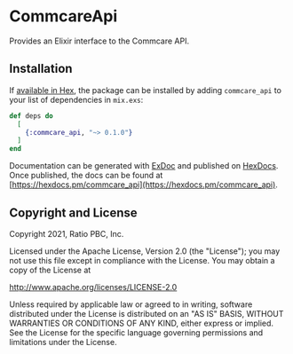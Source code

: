# CommcareApi

Provides an Elixir interface to the Commcare API.

## Installation

If [available in Hex](https://hex.pm/docs/publish), the package can be installed
by adding `commcare_api` to your list of dependencies in `mix.exs`:

```elixir
def deps do
  [
    {:commcare_api, "~> 0.1.0"}
  ]
end
```

Documentation can be generated with [ExDoc](https://github.com/elixir-lang/ex_doc)
and published on [HexDocs](https://hexdocs.pm). Once published, the docs can
be found at [https://hexdocs.pm/commcare_api](https://hexdocs.pm/commcare_api).

## Copyright and License

Copyright 2021, Ratio PBC, Inc.

Licensed under the Apache License, Version 2.0 (the "License");
you may not use this file except in compliance with the License.
You may obtain a copy of the License at

   http://www.apache.org/licenses/LICENSE-2.0

Unless required by applicable law or agreed to in writing, software
distributed under the License is distributed on an "AS IS" BASIS,
WITHOUT WARRANTIES OR CONDITIONS OF ANY KIND, either express or implied.
See the License for the specific language governing permissions and
limitations under the License.
